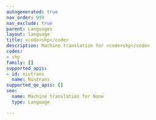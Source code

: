```yaml
---
autogenerated: true
nav_order: 999
nav_exclude: true
parent: Languages
layout: language
title: <code>shp</code>
description: Machine translation for <code>shp</code>
codes:
- shp
family: []
supported_apis:
- id: niutrans
  name: Niutrans
supported_qe_apis: []
seo:
  name: Machine translation for None
  type: Language

---
```


